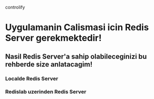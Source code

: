controlify

# Uygulamanin Calismasi icin Redis Server gerekmektedir!

## Nasil Redis Server'a sahip olabileceginizi bu rehberde size anlatacagim!

### Localde Redis Server

### Redislab uzerinden Redis Server
